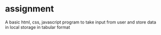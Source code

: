 # assignment
A basic html, css, javascript program to take input from user and store data in local storage in tabular format
